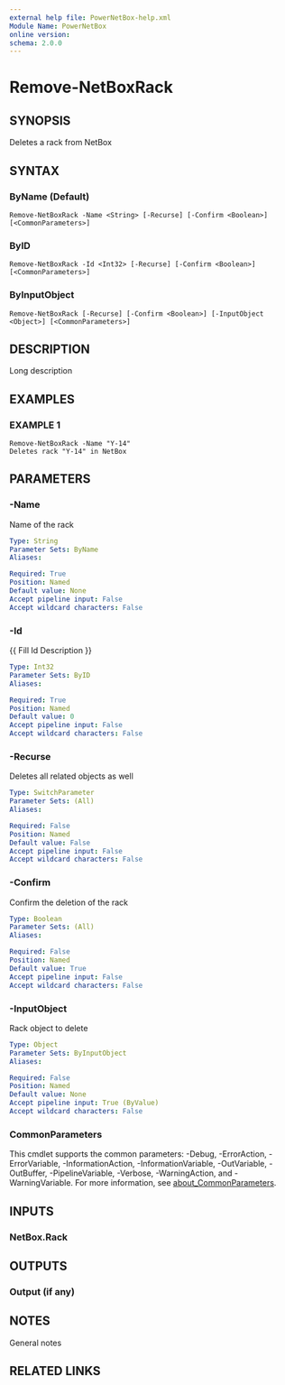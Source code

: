 ```yaml
---
external help file: PowerNetBox-help.xml
Module Name: PowerNetBox
online version:
schema: 2.0.0
---
```


# Remove-NetBoxRack

## SYNOPSIS
Deletes a rack from NetBox

## SYNTAX

### ByName (Default)
```
Remove-NetBoxRack -Name <String> [-Recurse] [-Confirm <Boolean>] [<CommonParameters>]
```

### ByID
```
Remove-NetBoxRack -Id <Int32> [-Recurse] [-Confirm <Boolean>] [<CommonParameters>]
```

### ByInputObject
```
Remove-NetBoxRack [-Recurse] [-Confirm <Boolean>] [-InputObject <Object>] [<CommonParameters>]
```

## DESCRIPTION
Long description

## EXAMPLES

### EXAMPLE 1
```
Remove-NetBoxRack -Name "Y-14"
Deletes rack "Y-14" in NetBox
```

## PARAMETERS

### -Name
Name of the rack

```yaml
Type: String
Parameter Sets: ByName
Aliases:

Required: True
Position: Named
Default value: None
Accept pipeline input: False
Accept wildcard characters: False
```

### -Id
{{ Fill Id Description }}

```yaml
Type: Int32
Parameter Sets: ByID
Aliases:

Required: True
Position: Named
Default value: 0
Accept pipeline input: False
Accept wildcard characters: False
```

### -Recurse
Deletes all related objects as well

```yaml
Type: SwitchParameter
Parameter Sets: (All)
Aliases:

Required: False
Position: Named
Default value: False
Accept pipeline input: False
Accept wildcard characters: False
```

### -Confirm
Confirm the deletion of the rack

```yaml
Type: Boolean
Parameter Sets: (All)
Aliases:

Required: False
Position: Named
Default value: True
Accept pipeline input: False
Accept wildcard characters: False
```

### -InputObject
Rack object to delete

```yaml
Type: Object
Parameter Sets: ByInputObject
Aliases:

Required: False
Position: Named
Default value: None
Accept pipeline input: True (ByValue)
Accept wildcard characters: False
```

### CommonParameters
This cmdlet supports the common parameters: -Debug, -ErrorAction, -ErrorVariable, -InformationAction, -InformationVariable, -OutVariable, -OutBuffer, -PipelineVariable, -Verbose, -WarningAction, and -WarningVariable. For more information, see [about_CommonParameters](http://go.microsoft.com/fwlink/?LinkID=113216).

## INPUTS

### NetBox.Rack
## OUTPUTS

### Output (if any)
## NOTES
General notes

## RELATED LINKS
